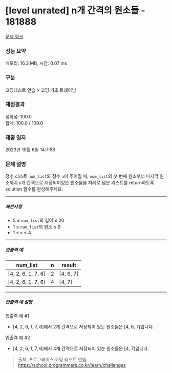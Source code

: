 # [level unrated] n개 간격의 원소들 - 181888 

[문제 링크](https://school.programmers.co.kr/learn/courses/30/lessons/181888) 

### 성능 요약

메모리: 16.3 MB, 시간: 0.07 ms

### 구분

코딩테스트 연습 > 코딩 기초 트레이닝

### 채점결과

정확성: 100.0<br/>합계: 100.0 / 100.0

### 제출 일자

2023년 10월 6일 14:7:53

### 문제 설명

<p>정수 리스트 <code>num_list</code>와 정수 <code>n</code>이 주어질 때, <code>num_list</code>의 첫 번째 원소부터 마지막 원소까지 <code>n</code>개 간격으로 저장되어있는 원소들을 차례로 담은 리스트를 return하도록 solution 함수를 완성해주세요.</p>

<hr>

<h5>제한사항</h5>

<ul>
<li>5 ≤ <code>num_list</code>의 길이 ≤ 20</li>
<li>1 ≤ <code>num_list</code>의 원소 ≤ 9</li>
<li>1 ≤ <code>n</code> ≤ 4</li>
</ul>

<hr>

<h5>입출력 예</h5>
<table class="table">
        <thead><tr>
<th>num_list</th>
<th>n</th>
<th>result</th>
</tr>
</thead>
        <tbody><tr>
<td>[4, 2, 6, 1, 7, 6]</td>
<td>2</td>
<td>[4, 6, 7]</td>
</tr>
<tr>
<td>[4, 2, 6, 1, 7, 6]</td>
<td>4</td>
<td>[4, 7]</td>
</tr>
</tbody>
      </table>
<hr>

<h5>입출력 예 설명</h5>

<p>입출력 예 #1</p>

<ul>
<li>[4, 2, 6, 1, 7, 6]에서 2개 간격으로 저장되어 있는 원소들은 [4, 6, 7]입니다.</li>
</ul>

<p>입출력 예 #2</p>

<ul>
<li>[4, 2, 6, 1, 7, 6]에서 4개 간격으로 저장되어 있는 원소들은 [4, 7]입니다.</li>
</ul>


> 출처: 프로그래머스 코딩 테스트 연습, https://school.programmers.co.kr/learn/challenges